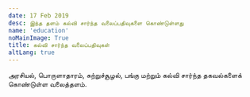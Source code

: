 ```yaml
---
date: 17 Feb 2019
desc: இந்த தளம் கல்வி சார்ந்த வலைப்பதிவுகளை கொண்டுள்ளது
name: 'education'
noMainImage: True
title: கல்வி சார்ந்த வலைப்பதிவுகள்
altLang: true
---
```

<div>
    <adsbygoogle />
</div>
<Adsense
          data-ad-client="ca-pub-3042269102042405"
          data-ad-slot="1234567890"
/>

அரசியல், பொருளாதாரம், சுற்றுச்சூழல், பங்கு மற்றும் கல்வி சார்ந்த தகவல்களைக் கொண்டுள்ள வலைத்தளம்.